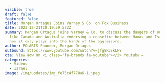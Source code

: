 ```yaml
---
visible: true
draft: false
featured: false
title: Morgan Ortagus Joins Varney & Co. on Fox Business
date: 2023-12-21T20:19:59.572Z
summary: Morgan Ortagus joins Varney & Co. to discuss the dangers of our allies
  like Canada and Australia endorsing a ceasefire between Hamas and Israel and
  how it only plays into the hands of the aggressors.
author: POLARIS Founder, Morgan Ortagus
outbound: https://www.youtube.com/watch?v=jfg8RuSkLFY
cta: View Now On <i class="fa-brands fa-youtube"></i> Youtube →
categories:
  - Videos
  - Israel
image: /img/updates/img_fe75c4f778a6-1.jpeg
---
```

